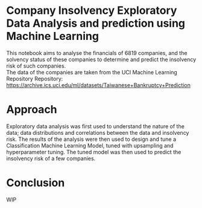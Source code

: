 # <strong>Company Insolvency Exploratory Data Analysis and prediction using Machine Learning</strong>

This notebook aims to analyse the financials of 6819 companies, and the solvency status of these companies to determine and predict the insolvency risk of such companies.
<br>
The data of the companies are taken from the UCI Machine Learning Repository
Repository: https://archive.ics.uci.edu/ml/datasets/Taiwanese+Bankruptcy+Prediction

# <strong>Approach</strong>
Exploratory data analysis was first used to understand the nature of the data; data distributions and correlations between the data and insolvency risk. The results of the analysis were then used to design and tune a Classification Machine Learning Model, tuned with upsampling and hyperparameter tuning. The tuned model was then used to predict the insolvency risk of a few companies.

# <strong>Conclusion</strong>
WIP

